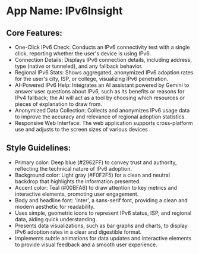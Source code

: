 # **App Name**: IPv6Insight

## Core Features:

- One-Click IPv6 Check: Conducts an IPv6 connectivity test with a single click, reporting whether the user's device is using IPv6.
- Connection Details: Displays IPv6 connection details, including address, type (native or tunneled), and any fallback behavior.
- Regional IPv6 Stats: Shows aggregated, anonymized IPv6 adoption rates for the user's city, ISP, or college, visualizing IPv6 penetration.
- AI-Powered IPv6 Help: Integrates an AI assistant powered by Gemini to answer user questions about IPv6, such as its benefits or reasons for IPv4 fallback; the AI will act as a tool by choosing which resources or pieces of explanation to draw from.
- Anonymized Data Collection: Collects and anonymizes IPv6 usage data to improve the accuracy and relevance of regional adoption statistics.
- Responsive Web Interface: The web application supports cross-platform use and adjusts to the screen sizes of various devices

## Style Guidelines:

- Primary color: Deep blue (#2962FF) to convey trust and authority, reflecting the technical nature of IPv6 adoption.
- Background color: Light gray (#F0F2F5) for a clean and neutral backdrop that highlights the information presented.
- Accent color: Teal (#00BFA6) to draw attention to key metrics and interactive elements, promoting user engagement.
- Body and headline font: 'Inter', a sans-serif font, providing a clean and modern aesthetic for readability.
- Uses simple, geometric icons to represent IPv6 status, ISP, and regional data, aiding quick understanding.
- Presents data visualizations, such as bar graphs and charts, to display IPv6 adoption rates in a clear and digestible format.
- Implements subtle animations for data updates and interactive elements to provide visual feedback and a smooth user experience.